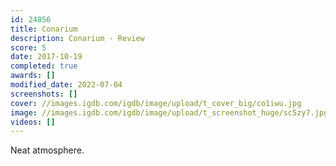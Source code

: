 ```yaml
---
id: 24856
title: Conarium
description: Conarium - Review
score: 5
date: 2017-10-19
completed: true
awards: []
modified_date: 2022-07-04
screenshots: []
cover: //images.igdb.com/igdb/image/upload/t_cover_big/co1iwu.jpg
image: //images.igdb.com/igdb/image/upload/t_screenshot_huge/sc5zy7.jpg
videos: []
---
```

Neat atmosphere.